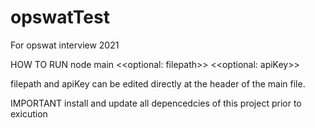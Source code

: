 # opswatTest
For opswat interview 2021

HOW TO RUN
node main <<optional: filepath>> <<optional: apiKey>>
  
filepath and apiKey can be edited directly at the header of the main file.

IMPORTANT
install and update all depencedcies of this project prior to exicution
